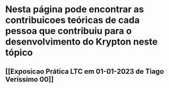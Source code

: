 # Nesta página pode encontrar as contribuicoes teóricas de cada pessoa que contribuiu para o desenvolvimento do Krypton neste tópico

## [[Exposicao Prática LTC em 01-01-2023 de Tiago Veríssimo 00]]
